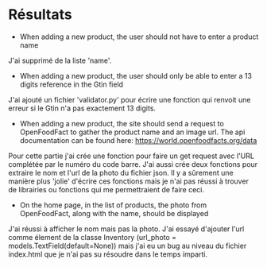 
# Résultats
* When adding a new product, the user should not have to enter a product name

J'ai supprimé de la liste 'name'.


* When adding a new product, the user should only be able to enter a 13 digits reference in the Gtin field

J'ai ajouté un fichier 'validator.py' pour écrire une fonction qui renvoit une erreur si le Gtin n'a pas exactement 13 digits. 

* When adding a new product, the site should send a request to OpenFoodFact to gather the product name and an image url. The api documentation can be found here: https://world.openfoodfacts.org/data

Pour cette partie j'ai crée une fonction pour faire un get request avec l'URL complétée par le numéro du code barre. J'ai aussi crée deux fonctions pour extraire le nom et l'url de la photo du fichier json. Il y a sûrement une manière plus 'jolie' d'écrire ces fonctions mais je n'ai pas réussi à trouver de librairies ou fonctions qui me permettraient de faire ceci.

* On the home page, in the list of products, the photo from OpenFoodFact, along with the name, should be displayed

J'ai réussi à afficher le nom mais pas la photo. J'ai essayé d'ajouter l'url comme élement de la classe Inventory (url_photo = models.TextField(default=None)) mais j'ai eu un bug au niveau du fichier index.html que je n'ai pas su résoudre dans le temps imparti.
